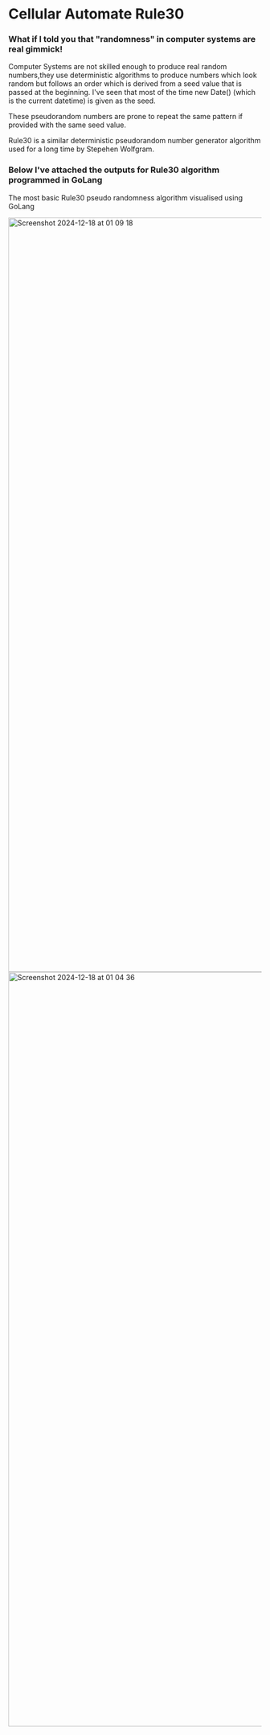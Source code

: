# Cellular Automate Rule30
### What if I told you that "randomness" in computer systems are real gimmick!
Computer Systems are not skilled enough to produce real random numbers,they use deterministic algorithms to produce numbers which look random but follows an order which is derived from a seed value that is passed at the beginning. 
I've seen that most of the time new Date() (which is the current datetime) is given as the seed.

These pseudorandom numbers are prone to repeat the same pattern if provided with the same seed value.

Rule30 is a similar deterministic pseudorandom number generator algorithm used for a long time by Stepehen Wolfgram. 

### Below I've attached the outputs for Rule30 algorithm programmed in GoLang

The most basic Rule30 pseudo randomness algorithm visualised using GoLang

<img width="1500" alt="Screenshot 2024-12-18 at 01 09 18" src="https://github.com/user-attachments/assets/a3dfd1cf-a3a0-402d-9575-6a53eba740c6" />
<img width="1500" alt="Screenshot 2024-12-18 at 01 04 36" src="https://github.com/user-attachments/assets/2a1a7b2f-49e5-4f47-a6d9-3e03c0b3d737" />
